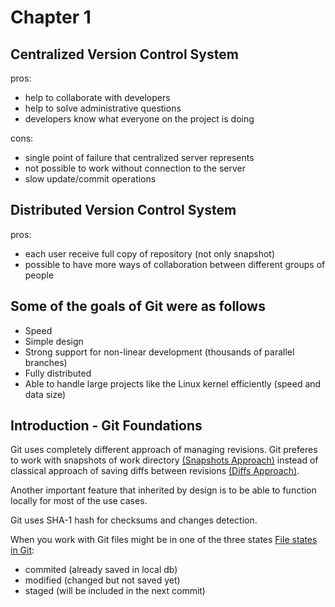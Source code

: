 # Chapter 1

## Centralized Version Control System

pros:

- help to collaborate with developers
- help to solve administrative questions
- developers know what everyone on the project is doing

cons:

- single point of failure that centralized server represents
- not possible to work without connection to the server
- slow update/commit operations

## Distributed Version Control System

pros:

- each user receive full copy of repository (not only snapshot)
- possible to have more ways of collaboration between different groups of people

## Some of the goals of Git  were as follows

- Speed
- Simple design
- Strong support for non-linear development (thousands of parallel branches)
- Fully distributed
- Able to handle large projects like the Linux kernel efficiently (speed and data size)

## Introduction - Git Foundations

Git uses completely different approach of managing revisions. Git preferes to work with snapshots of work directory [(Snapshots Approach)](https://git-scm.com/book/en/v2/images/snapshots.png) instead of classical approach of saving diffs between revisions [(Diffs Approach)](https://git-scm.com/book/en/v2/images/deltas.png).

Another important feature that inherited by design is to be able to function locally for most of the use cases.

Git uses SHA-1 hash for checksums and changes detection.

When you work with Git files might be in one of the three states [File states in Git](https://git-scm.com/book/en/v2/images/areas.png):

- commited (already saved in local db)
- modified (changed but not saved yet)
- staged (will be included in the next commit)
